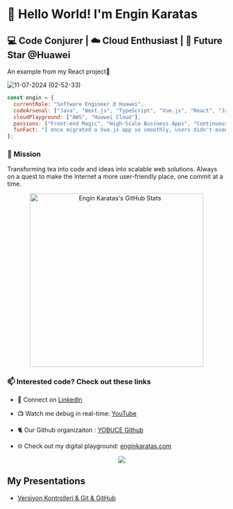 
# 👋 Hello World! I'm Engin Karatas 

## 💻 Code Conjurer | ☁️ Cloud Enthusiast | 🌟 Future Star @Huawei 

<p style="padding-top:-10px">An example from my React project💫</p>

![11-07-2024 (02-52-33)](https://github.com/user-attachments/assets/3e42b5c9-7a7f-449f-b24f-4d807b9b9cd3) 

```javascript    
const engin = {   
  currentRole: "Software Engineer @ Huawei",
  codeArsenal: ["Java", "Next.js", "TypeScript", "Vue.js", "React", "JavaScript"],
  cloudPlayground: ["AWS", "Huawei Cloud"],
  passions: ["Front-end Magic", "High-Scale Business Apps", "Continuous Learning"],
  funFact: "I once migrated a Vue.js app so smoothly, users didn't even notice! 🥷"
};
```
### 🚀 Mission
Transforming tea into code and ideas into scalable web solutions. Always on a quest to make the internet a more user-friendly place, one commit at a time.

  <p align="center">
  <img width="400px" alt="Engin Karatas's GitHub Stats" src="https://awesome-github-stats.azurewebsites.net/user-stats/enginkaratas?theme=tokyonight" />  
 
### 📫 Interested code? Check out these links
- 💼 Connect on [LinkedIn](https://www.linkedin.com/in/enginkaratas/)
- 📺 Watch me debug in real-time: [YouTube](https://www.youtube.com/@engin_karatas)
- 🐈 Our Github organizaiton : [YOBUCE Github](https://github.com/YOBU-Computer-Engineering)
- 🌐 Check out my digital playground: [enginkaratas.com](https://enginkaratas.com)

  <p align="center">
  <img src="https://api.visitorbadge.io/api/combined?path=enginkaratas&labelColor=%23ba68c8&countColor=%232ccce4&style=flat-square&labelStyle=upper" />
  </p>
  
##  My Presentations  
* [Versiyon Kontrolleri & Git & GitHub](https://www.youtube.com/watch?v=uEXB_QlcqVw)<br>
